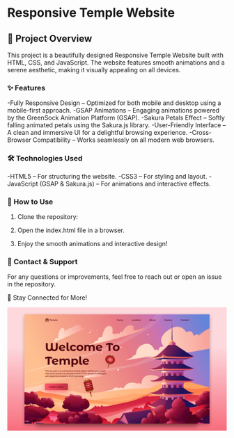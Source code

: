# Responsive Temple Website
## 📌 Project Overview
This project is a beautifully designed Responsive Temple Website built with HTML, CSS, and JavaScript. The website features smooth animations and a serene aesthetic, making it visually appealing on all devices.

### ✨ Features

-Fully Responsive Design – Optimized for both mobile and desktop using a mobile-first approach.
-GSAP Animations – Engaging animations powered by the GreenSock Animation Platform (GSAP).
-Sakura Petals Effect – Softly falling animated petals using the Sakura.js library.
-User-Friendly Interface – A clean and immersive UI for a delightful browsing experience.
-Cross-Browser Compatibility – Works seamlessly on all modern web browsers.

### 🛠️ Technologies Used
-HTML5 – For structuring the website.
-CSS3 – For styling and layout.
-JavaScript (GSAP & Sakura.js) – For animations and interactive effects.

### 🚀 How to Use

1. Clone the repository:
   
2. Open the index.html file in a browser.
3. Enjoy the smooth animations and interactive design!

### 📩 Contact & Support
For any questions or improvements, feel free to reach out or open an issue in the repository.

💙 Stay Connected for More!

![preview img](/preview.png)
